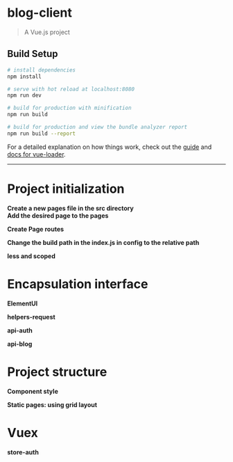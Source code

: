 # blog-client

> A Vue.js project

## Build Setup

``` bash
# install dependencies
npm install

# serve with hot reload at localhost:8080
npm run dev

# build for production with minification
npm run build

# build for production and view the bundle analyzer report
npm run build --report
```

For a detailed explanation on how things work, check out the [guide](http://vuejs-templates.github.io/webpack/) and [docs for vue-loader](http://vuejs.github.io/vue-loader).

---
# Project initialization
**Create a new pages file in the src directory  
Add the desired page to the pages**
   
**Create Page routes**

**Change the build path in the index.js in config to the relative path**

**less and scoped**

# Encapsulation interface
**ElementUI**

**helpers-request**

**api-auth**

**api-blog**

# Project structure
**Component style**

**Static pages: using grid layout**

# Vuex
**store-auth**


